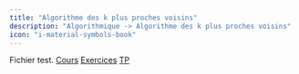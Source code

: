 ```yaml
---
title: "Algorithme des k plus proches voisins"
description: "Algorithmique -> Algorithme des k plus proches voisins"
icon: "i-material-symbols-book"
---
```


Fichier test.
[Cours](./cours)
[Exercices](./exercices)
[TP](./tp)
